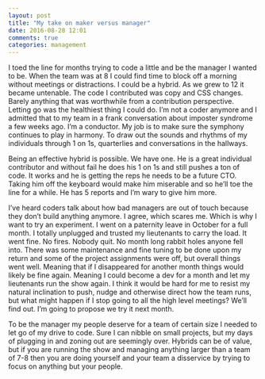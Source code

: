 ```yaml
---
layout: post
title: "My take on maker versus manager"
date: 2016-08-28 12:01
comments: true
categories: management
---
```


I toed the line for months trying to code a little and be the manager I wanted to be. When the team was at 8 I could find time to block off a morning without meetings or distractions. I could be a hybrid. As we grew to 12 it became untenable. The code I contributed was copy and CSS changes. Barely anything that was worthwhile from a contribution perspective. Letting go was the healthiest thing I could do. I’m not a coder anymore and I admitted that to my team in a frank conversation about imposter syndrome a few weeks ago. I’m a conductor. My job is to make sure the symphony continues to play in harmony. To draw out the sounds and rhythms of my individuals through 1 on 1s, quarterlies and conversations in the hallways.

Being an effective hybrid is possible. We have one. He is a great individual contributor and without fail he does his 1 on 1s and still pushes a ton of code. It works and he is getting the reps he needs to be a future CTO. Taking him off the keyboard would make him miserable and so he’ll toe the line for a while. He has 5 reports and I’m wary to give him more.

I’ve heard coders talk about how bad managers are out of touch because they don’t build anything anymore. I agree, which scares me. Which is why I want to try an experiment. I went on a paternity leave in October for a full month. I totally unplugged and trusted my lieutenants to carry the load. It went fine. No fires. Nobody quit. No month long rabbit holes anyone fell into. There was some maintenance and fine tuning to be done upon my return and some of the project assignments were off, but overall things went well. Meaning that if I disappeared for another month things would likely be fine again. Meaning I could become a dev for a month and let my lieutenants run the show again. I think it would be hard for me to resist my natural inclination to push, nudge and otherwise direct how the team runs, but what might happen if I stop going to all the high level meetings? We’ll find out. I’m going to propose we try it next month.

To be the manager my people deserve for a team of certain size I needed to let go of my drive to code. Sure I can nibble on small projects, but my days of plugging in and zoning out are seemingly over. Hybrids can be of value, but if you are running the show and managing anything larger than a team of 7-8 then you are doing yourself and your team a disservice by trying to focus on anything but your people.
